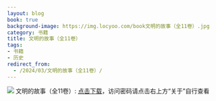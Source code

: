```yaml
---
layout: blog
book: true
background-image: https://img.locyoo.com/book文明的故事（全11卷）.jpg
category: 书籍
title: 文明的故事（全11卷）
tags:
- 书籍
- 历史
redirect_from:
  - /2024/03/文明的故事（全11卷）/
---
```

![](https://img.locyoo.com/book文明的故事（全11卷）.jpg)
文明的故事（全11卷）: <a name = "ref1" href="https://url18.ctfile.com/f/50983618-1241682847-620e5c?p=3619">点击下载</a>，访问密码请点击右上方“关于”自行查看